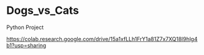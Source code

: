 # Dogs_vs_Cats
Python Project

https://colab.research.google.com/drive/15a1xfLLh1FrY1a81Z7x7XQ18l9hlg4b1?usp=sharing
